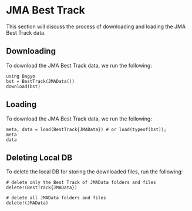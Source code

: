 # JMA Best Track
This section will discuss the process of downloading and loading the JMA Best Track data.

## Downloading
To download the JMA Best Track data, we run the following:
```@repl abc
using Bagyo
bst = BestTrack(JMAData())
download(bst)
```
## Loading
To download the JMA Best Track data, we run the following:
```@repl abc
meta, data = load(BestTrack{JMAData}) # or load(typeof(bst));
meta
data
```
## Deleting Local DB
To delete the local DB for storing the downloaded files, run the following:
```@repl abc
# delete only the Best Track of JMAData folders and files
delete!(BestTrack{JMAData})

# delete all JMAData folders and files
delete!(JMAData)
```